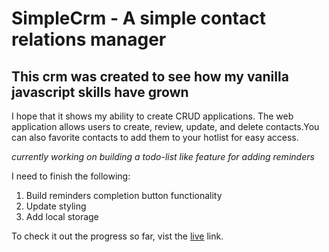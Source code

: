 # SimpleCrm - A simple contact relations manager

## This crm was created to see how my vanilla javascript skills have grown
I hope that it shows my ability to create CRUD applications.
The web application allows users to create, review, update, and delete contacts.You can also favorite contacts to add them to your hotlist for easy access.

*currently working on building a todo-list like feature for adding reminders*

I need to finish the following:
1. Build reminders completion button functionality
2. Update styling
3. Add local storage

To check it out the progress so far, vist the [live](https://davidjustice28.github.io/crm-project/) link.